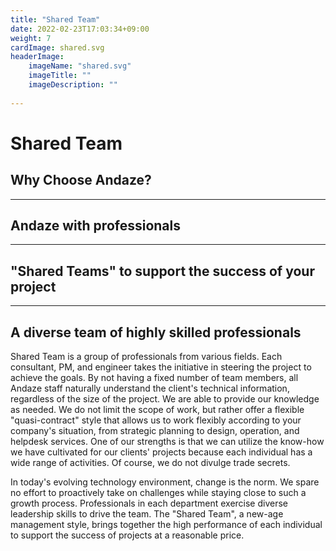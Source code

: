 ```yaml
---
title: "Shared Team"
date: 2022-02-23T17:03:34+09:00
weight: 7
cardImage: shared.svg
headerImage:
    imageName: "shared.svg"
    imageTitle: ""
    imageDescription: ""
 
---
```


# Shared Team

## Why Choose Andaze?

***

## Andaze with professionals

***

## "Shared Teams" to support the success of your project

***

## A diverse team of highly skilled professionals   

Shared Team is a group of professionals from various fields. Each consultant, PM, and engineer takes the initiative in steering the project to achieve the goals. By not having a fixed number of team members, all Andaze staff naturally understand the client's technical information, regardless of the size of the project. We are able to provide our knowledge as needed. We do not limit the scope of work, but rather offer a flexible "quasi-contract" style that allows us to work flexibly according to your company's situation, from strategic planning to design, operation, and helpdesk services. One of our strengths is that we can utilize the know-how we have cultivated for our clients' projects because each individual has a wide range of activities. Of course, we do not divulge trade secrets.

In today's evolving technology environment, change is the norm. We spare no effort to proactively take on challenges while staying close to such a growth process. Professionals in each department exercise diverse leadership skills to drive the team. The "Shared Team", a new-age management style, brings together the high performance of each individual to support the success of projects at a reasonable price.